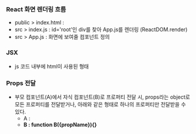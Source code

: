 ### React 화면 렌더링 흐름
* public > index.html : <div id='root'></div>
* src > index.js : id='root'인 div를 찾아 App.js를 렌더링 (ReactDOM.render)
* src > App.js : 화면에 보여줄 컴포넌트 정의

### JSX
* js 코드 내부에 html이 사용된 형태

### Props 전달
* 부모 컴포넌트(A)에서 자식 컴포넌트(B)로 프로퍼티 전달 시, props라는 object로 모든 프로퍼티를 전달받거나, 아래와 같은 형태로 하나의 프로퍼티만 전달받을 수 있다.
    * A : <B propName="propVal">
    * B : function B({propName}){} 